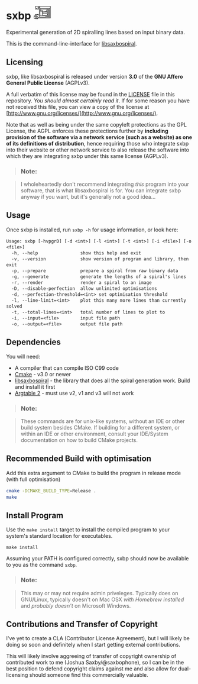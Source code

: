 # sxbp ![sxbp](sxbp.png "sxbp")

Experimental generation of 2D spiralling lines based on input binary data.

This is the command-line-interface for [libsaxbospiral](https://github.com/saxbophone/libsaxbospiral).

## Licensing

sxbp, like libsaxbospiral is released under version **3.0** of the **GNU Affero General Public License** (AGPLv3).

A full verbatim of this license may be found in the [LICENSE](LICENSE) file in this repository. *You should almost certainly read it*. If for some reason you have not received this file, you can view a copy of the license at [http://www.gnu.org/licenses/](http://www.gnu.org/licenses/).

Note that as well as being under the same copyleft protections as the GPL License, the AGPL enforces these protections further by **including provision of the software via a network service (such as a website) as one of its definitions of distribution**, hence requiring those who integrate sxbp into their website or other network service to also release the software into which they are integrating sxbp under this same license (AGPLv3).

> ### Note:

> I wholeheartedly don't recommend integrating *this* program into your software, that is what libsaxbospiral is for. You can integrate sxbp anyway if you want, but it's generally not a good idea...

## Usage

Once sxbp is installed, run `sxbp -h` for usage information, or look here:

```
Usage: sxbp [-hvpgrD] [-d <int>] [-l <int>] [-t <int>] [-i <file>] [-o <file>]
  -h, --help                show this help and exit
  -v, --version             show version of program and library, then exit
  -p, --prepare             prepare a spiral from raw binary data
  -g, --generate            generate the lengths of a spiral's lines
  -r, --render              render a spiral to an image
  -D, --disable-perfection  allow unlimited optimisations
  -d, --perfection-threshold=<int> set optimisation threshold
  -l, --line-limit=<int>    plot this many more lines than currently solved
  -t, --total-lines=<int>   total number of lines to plot to
  -i, --input=<file>        input file path
  -o, --output=<file>       output file path
```

## Dependencies

You will need:

- A compiler that can compile ISO C99 code
- [Cmake](https://cmake.org/) - v3.0 or newer
- [libsaxbospiral](https://github.com/saxbophone/libsaxbospiral) - the library that does all the spiral generation work. Build and install it first
- [Argtable 2](http://argtable.sourceforge.net/) - must use v2, v1 and v3 will not work

> ### Note:

> These commands are for unix-like systems, without an IDE or other build system besides CMake. If building for a different system, or within an IDE or other environment, consult your IDE/System documentation on how to build CMake projects.

## Recommended Build with optimisation

Add this extra argument to CMake to build the program in release mode (with full optimisation)

```sh
cmake -DCMAKE_BUILD_TYPE=Release .
make
```

## Install Program

Use the `make install` target to install the compiled program to your system's standard location for executables.

```
make install
```

Assuming your PATH is configured correctly, sxbp should now be available to you as the command `sxbp`.

> ### Note:

> This may or may not require admin priveleges. Typically does on GNU/Linux, typically doesn't on Mac OSX *with Homebrew installed* and *probably doesn't* on Microsoft Windows.

## Contributions and Transfer of Copyright

I've yet to create a CLA (Contributor License Agreement), but I will likely be doing so soon and definitely when I start getting external contributions.

This will likely involve aggreeing of transfer of copyright ownership of contributed work to me (Joshua Saxby/@saxbophone), so I can be in the best position to defend copyright claims against me and also allow for dual-licensing should someone find this commercially valuable.

